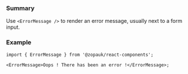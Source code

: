 ### Summary

Use `<ErrorMessage />` to render an error message, usually next to a form input.

### Example

```tsx
import { ErrorMessage } from '@zopauk/react-components';

<ErrorMessage>Oops ! There has been an error !</ErrorMessage>;
```
